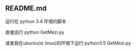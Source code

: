README.md
---------

运行在 python 3.4 环境的脚本

直接运行 python GetMezi.py

或者我在ubuntu(or linux)的环境下运行 python3.5 GetMezi.py









